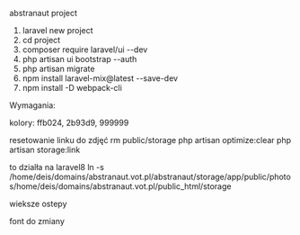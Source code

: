 abstranaut project

1. laravel new project
2. cd project
3. composer require laravel/ui --dev
4. php artisan ui bootstrap --auth
5. php artisan migrate
6. npm install laravel-mix@latest --save-dev
7. npm install -D webpack-cli


Wymagania:


kolory: ffb024, 2b93d9, 999999

resetowanie linku do zdjęć
rm public/storage
php artisan optimize:clear
php artisan storage:link

to dzialła na laravel8
ln -s /home/deis/domains/abstranaut.vot.pl/abstranaut/storage/app/public/photos<spacja>/home/deis/domains/abstranaut.vot.pl/public_html/storage


wieksze ostepy

font do zmiany